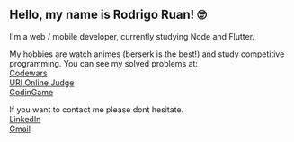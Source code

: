 ## Hello, my name is Rodrigo Ruan! :nerd_face:

I'm a web / mobile developer, currently studying Node and Flutter.

My hobbies are watch animes (berserk is the best!) and study competitive programming.
You can see my solved problems at:
<br/>
[Codewars](https://www.codewars.com/users/rodrigo%20ruan)
<br/>
[URI Online Judge](https://www.beecrowd.com.br/judge/pt/profile/544334)
<br/>
[CodinGame](https://www.codingame.com/profile/72398efce9e8fff752e10af0f47415381021524)

If you want to contact me please dont hesitate.
<br/>
[LinkedIn](https://www.linkedin.com/in/rodrigo-ruan/)
<br/>
[Gmail](mailto:rodrigopython16@gmail.com)
